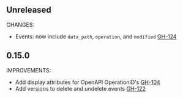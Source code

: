 ## Unreleased

CHANGES:

* Events: now include `data_path`, `operation`, and `modified` [GH-124](https://github.com/hashicorp/vault-plugin-secrets-kv/pull/124)

## 0.15.0

IMPROVEMENTS:

* Add display attributes for OpenAPI OperationID's [GH-104](https://github.com/hashicorp/vault-plugin-secrets-kv/pull/104)
* Add versions to delete and undelete events [GH-122](https://github.com/hashicorp/vault-plugin-secrets-kv/pull/122)
